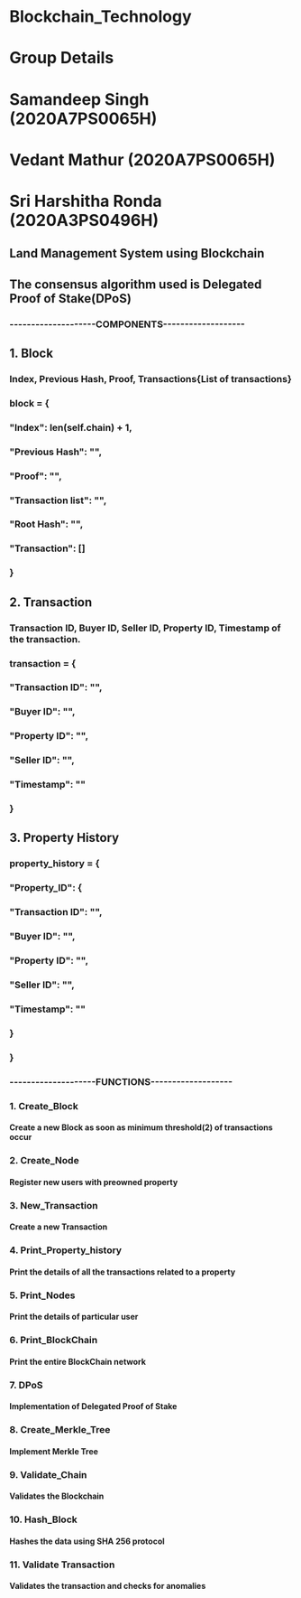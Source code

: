 # Blockchain_Technology

# Group Details
# Samandeep Singh (2020A7PS0065H)
# Vedant Mathur (2020A7PS0065H)
# Sri Harshitha Ronda (2020A3PS0496H)

## Land Management System using Blockchain

## The consensus algorithm used is Delegated Proof of Stake(DPoS)

### --------------------COMPONENTS-------------------

## 1. Block

### Index, Previous Hash, Proof, Transactions{List of transactions}

### block = {

### "Index": len(self.chain) + 1,

### "Previous Hash": "",

### "Proof": "",

### "Transaction list": "",

### "Root Hash": "",

### "Transaction": []

### }

###

## 2. Transaction

### Transaction ID, Buyer ID, Seller ID, Property ID, Timestamp of the transaction.

### transaction = {

### "Transaction ID": "",

### "Buyer ID": "",

### "Property ID": "",

### "Seller ID": "",

###

### "Timestamp": ""

### }

###

## 3. Property History

### property_history = {

### "Property_ID": {

### "Transaction ID": "",

### "Buyer ID": "",

### "Property ID": "",

### "Seller ID": "",

###

### "Timestamp": ""

### }

### }

### --------------------FUNCTIONS-------------------

### 1. Create_Block

#### Create a new Block as soon as minimum threshold(2) of transactions occur

### 2. Create_Node

#### Register new users with preowned property

### 3. New_Transaction

#### Create a new Transaction

### 4. Print_Property_history

#### Print the details of all the transactions related to a property

### 5. Print_Nodes

#### Print the details of particular user

### 6. Print_BlockChain

#### Print the entire BlockChain network

### 7. DPoS

#### Implementation of Delegated Proof of Stake

### 8. Create_Merkle_Tree

#### Implement Merkle Tree

### 9. Validate_Chain

#### Validates the Blockchain

### 10. Hash_Block

#### Hashes the data using SHA 256 protocol

### 11. Validate Transaction

#### Validates the transaction and checks for anomalies
